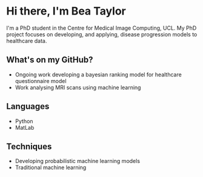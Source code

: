 # Hi there, I'm Bea Taylor #

I'm a PhD student in the Centre for Medical Image Computing, UCL. My PhD project focuses on developing, and applying, disease progression models to healthcare data. 

## What's on my GitHub? 
* Ongoing work developing a bayesian ranking model for healthcare questionnaire model
* Work analysing MRI scans using machine learning

## Languages 
* Python 
* MatLab 

## Techniques 
* Developing probabilistic machine learning models 
* Traditional machine learning 
